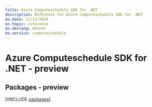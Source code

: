 ```yaml
---
title: Azure Computeschedule SDK for .NET
description: Reference for Azure Computeschedule SDK for .NET
ms.date: 11/13/2024
ms.topic: reference
ms.devlang: dotnet
ms.service: computeschedule
---
```

# Azure Computeschedule SDK for .NET - preview
## Packages - preview
[!INCLUDE [packages](computeschedule-index.md)]